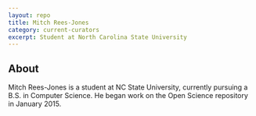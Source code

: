 ```yaml
---
layout: repo
title: Mitch Rees-Jones
category: current-curators
excerpt: Student at North Carolina State University
---
```



## About
Mitch Rees-Jones is a student at NC State University, currently pursuing a B.S. in Computer Science.
He began work on the Open Science repository in January 2015.
